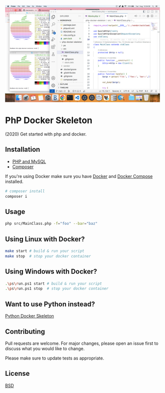 <img src="https://github.com/kkamara/useful/raw/main/MainClass.png" alt="MainClass.png" width=""/>

# PhP Docker Skeleton

(2020) Get started with php and docker.

## Installation

* [PHP and MySQL](https://www.apachefriends.org/download.html)
* [Composer](https://getcomposer.org/)

If you're using Docker make sure you have [Docker](https://docs.docker.com/get-docker/) and [Docker Compose](https://docs.docker.com/compose/install/) installed.

```bash
# composer install
composer i
```

## Usage

```bash
php src/MainClass.php -f="foo" --bar="baz"
```

## Using Linux with Docker?

```bash
make start # build & run your script
make stop  # stop your docker container
```

## Using Windows with Docker?

```bash
.\ps\run.ps1 start # build & run your script
.\ps\run.ps1 stop  # stop your docker container
```

## Want to use Python instead? 
[Python Docker Skeleton](https://github.com/kkamara/python-docker-skeleton)

## Contributing
Pull requests are welcome. For major changes, please open an issue first to discuss what you would like to change.

Please make sure to update tests as appropriate.

## License
[BSD](https://opensource.org/licenses/BSD-3-Clause)
